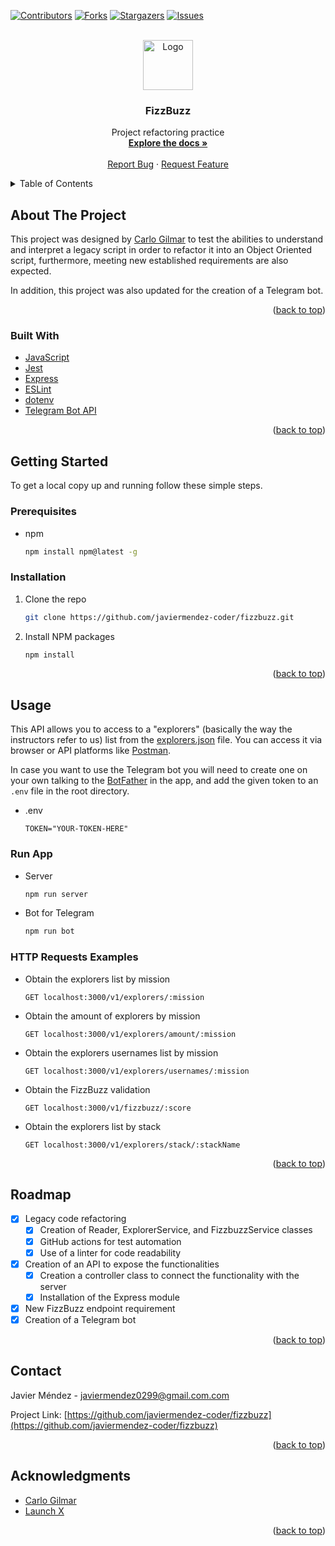 <div id="top"></div>

[![Contributors][contributors-shield]][contributors-url]
[![Forks][forks-shield]][forks-url]
[![Stargazers][stars-shield]][stars-url]
[![Issues][issues-shield]][issues-url]



<!-- PROJECT LOGO -->
<br />
<div align="center">
  <a href="https://github.com/javiermendez-coder/fizzbuzz">
    <img src="https://raw.githubusercontent.com/othneildrew/Best-README-Template/master/images/logo.png" alt="Logo" width="80" height="80">
  </a>

<h3 align="center">FizzBuzz</h3>

  <p align="center">
    Project refactoring practice
    <br />
    <a href="https://github.com/javiermendez-coder/fizzbuzz"><strong>Explore the docs »</strong></a>
    <br />
    <br />
    <a href="https://github.com/javiermendez-coder/fizzbuzz/issues">Report Bug</a>
    ·
    <a href="https://github.com/javiermendez-coder/fizzbuzz/issues">Request Feature</a>
  </p>
</div>



<!-- TABLE OF CONTENTS -->
<details>
  <summary>Table of Contents</summary>
  <ol>
    <li>
      <a href="#about-the-project">About The Project</a>
      <ul>
        <li><a href="#built-with">Built With</a></li>
      </ul>
    </li>
    <li>
      <a href="#getting-started">Getting Started</a>
      <ul>
        <li><a href="#prerequisites">Prerequisites</a></li>
        <li><a href="#installation">Installation</a></li>
      </ul>
    </li>
    <li>
      <a href="#usage">Usage</a>
      <ul>
        <li><a href="#run-app">Run App</a></li>
        <li><a href="#http-requests-examples">HTTP Requests Examples</a></li>
      </ul>
    </li>
    <li><a href="#roadmap">Roadmap</a></li>
    <li><a href="#contact">Contact</a></li>
    <li><a href="#acknowledgments">Acknowledgments</a></li>
  </ol>
</details>



<!-- ABOUT THE PROJECT -->
## About The Project

This project was designed by [Carlo Gilmar][carlogilmar] to test the abilities to understand and interpret a legacy script in order to refactor it into an Object Oriented script, furthermore, meeting new established requirements are also expected.

In addition, this project was also updated for the creation of a Telegram bot.

<p align="right">(<a href="#top">back to top</a>)</p>



### Built With

* [JavaScript](https://www.javascript.com/)
* [Jest](https://jestjs.io/)
* [Express](https://expressjs.com/)
* [ESLint](https://eslint.org/)
* [dotenv](https://www.npmjs.com/package/dotenv)
* [Telegram Bot API](https://www.npmjs.com/package/node-telegram-bot-api)

<p align="right">(<a href="#top">back to top</a>)</p>



<!-- GETTING STARTED -->
## Getting Started

To get a local copy up and running follow these simple steps.

### Prerequisites

* npm
  ```sh
  npm install npm@latest -g
  ```

### Installation

1. Clone the repo
   ```sh
   git clone https://github.com/javiermendez-coder/fizzbuzz.git
   ```
2. Install NPM packages
   ```sh
   npm install
   ```

<p align="right">(<a href="#top">back to top</a>)</p>



<!-- USAGE EXAMPLES -->
## Usage

This API allows you to access to a "explorers" (basically the way the instructors refer to us) list from the [explorers.json][explorers.json] file. You can access it via browser or API platforms like [Postman][postman].

In case you want to use the Telegram bot you will need to create one on your own talking to the [BotFather][botfather] in the app, and add the given token to an `.env` file in the root directory.

* .env
  ```
  TOKEN="YOUR-TOKEN-HERE"
  ```

### Run App

* Server
  ```sh
  npm run server
  ```

* Bot for Telegram
  ```sh
  npm run bot
  ```

### HTTP Requests Examples

* Obtain the explorers list by mission
  ```
  GET localhost:3000/v1/explorers/:mission
  ```

* Obtain the amount of explorers by mission
  ```
  GET localhost:3000/v1/explorers/amount/:mission
  ```

* Obtain the explorers usernames list by mission
  ```
  GET localhost:3000/v1/explorers/usernames/:mission
  ```

* Obtain the FizzBuzz validation
  ```
  GET localhost:3000/v1/fizzbuzz/:score
  ```

* Obtain the explorers list by stack
  ```
  GET localhost:3000/v1/explorers/stack/:stackName
  ```

<p align="right">(<a href="#top">back to top</a>)</p>



<!-- ROADMAP -->
## Roadmap

- [x] Legacy code refactoring
  - [x] Creation of Reader, ExplorerService, and FizzbuzzService classes
  - [x] GitHub actions for test automation
  - [x] Use of a linter for code readability
- [x] Creation of an API to expose the functionalities
  - [x] Creation a controller class to connect the functionality with the server
  - [x] Installation of the Express module
- [x] New FizzBuzz endpoint requirement
- [x] Creation of a Telegram bot

<p align="right">(<a href="#top">back to top</a>)</p>



<!-- CONTACT -->
## Contact

Javier Méndez - javiermendez0299@gmail.com.com

Project Link: [https://github.com/javiermendez-coder/fizzbuzz](https://github.com/javiermendez-coder/fizzbuzz)

<p align="right">(<a href="#top">back to top</a>)</p>



<!-- ACKNOWLEDGMENTS -->
## Acknowledgments

* [Carlo Gilmar][carlogilmar]
* [Launch X][launchx]

<p align="right">(<a href="#top">back to top</a>)</p>



<!-- MARKDOWN LINKS & IMAGES -->
[contributors-shield]: https://img.shields.io/github/contributors/javiermendez-coder/fizzbuzz.svg?style=for-the-badge
[contributors-url]: https://github.com/javiermendez-coder/fizzbuzz/graphs/contributors
[forks-shield]: https://img.shields.io/github/forks/javiermendez-coder/fizzbuzz.svg?style=for-the-badge
[forks-url]: https://github.com/javiermendez-coder/fizzbuzz/network/members
[stars-shield]: https://img.shields.io/github/stars/javiermendez-coder/fizzbuzz.svg?style=for-the-badge
[stars-url]: https://github.com/javiermendez-coder/fizzbuzz/stargazers
[issues-shield]: https://img.shields.io/github/issues/javiermendez-coder/fizzbuzz.svg?style=for-the-badge
[issues-url]: https://github.com/javiermendez-coder/fizzbuzz/issues
[carlogilmar]: https://github.com/carlogilmar/
[launchx]: https://github.com/LaunchX-InnovaccionVirtual
[postman]: https://www.postman.com/
[explorers.json]: ./explorers.json
[botfather]: https://t.me/botfather